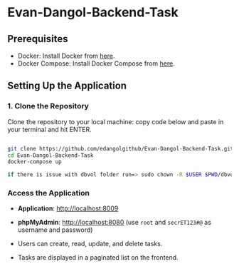 # Evan-Dangol-Backend-Task

## Prerequisites

- Docker: Install Docker from [here](https://docs.docker.com/get-docker/).
- Docker Compose: Install Docker Compose from [here](https://docs.docker.com/compose/install/).

## Setting Up the Application

### 1. Clone the Repository

Clone the repository to your local machine:
copy code below and paste in your terminal and hit ENTER.
```bash

git clone https://github.com/edangolgithub/Evan-Dangol-Backend-Task.git
cd Evan-Dangol-Backend-Task
docker-compose up

if there is issue with dbvol folder run=> sudo chown -R $USER $PWD/dbvol

```
### Access the Application

* **Application**: [http://localhost:8009](http://localhost:8009)

* **phpMyAdmin**: [http://localhost:8080](http://localhost:8080) (use `root` and `secrET123#@` as username and password)



* Users can create, read, update, and delete tasks.
* Tasks are displayed in a paginated list on the frontend.

